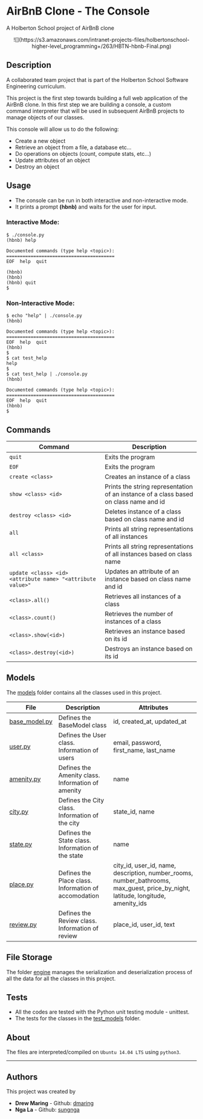 # AirBnB Clone - The Console
A Holberton School project of AirBnB clone

<p align="center">
![](https://s3.amazonaws.com/intranet-projects-files/holbertonschool-higher-level_programming+/263/HBTN-hbnb-Final.png)
</p>


## Description
A collaborated team project that is part of the Holberton School Software Engineering curriculum.

This project is the first step towards building a full web application of the AirBnB clone. In this first step we are building a console, a custom command interpreter that will be used in subsequent AirBnB projects to manage objects of our classes.

This console will allow us to do the following:
* Create a new object
* Retrieve an object from a file, a database etc…
* Do operations on objects (count, compute stats, etc…)
* Update attributes of an object
* Destroy an object


## Usage
* The console can be run in both interactive and non-interactive mode.
* It prints a prompt **(hbnb)** and waits for the user for input.

### Interactive Mode:
```
$ ./console.py
(hbnb) help

Documented commands (type help <topic>):
========================================
EOF  help  quit

(hbnb)
(hbnb)
(hbnb) quit
$
```

### Non-Interactive Mode:
```
$ echo "help" | ./console.py
(hbnb)

Documented commands (type help <topic>):
========================================
EOF  help  quit
(hbnb)
$
$ cat test_help
help
$
$ cat test_help | ./console.py
(hbnb)

Documented commands (type help <topic>):
========================================
EOF  help  quit
(hbnb)
$
```


## Commands
Command | Description
--- | ---
`quit` | Exits the program
`EOF` | Exits the program
`create <class>` | Creates an instance of a class
`show <class> <id>` | Prints the string representation of an instance of a class based on class name and id
`destroy <class> <id>` | Deletes instance of a class based on class name and id
`all` | Prints all string representations of all instances
`all <class>` | Prints all string representations of all instances based on class name
`update <class> <id> <attribute name> "<attribute value>"` | Updates an attribute of an instance based on class name and id
`<class>.all()` | Retrieves all instances of a class
`<class>.count()` | Retrieves the number of instances of a class
`<class>.show(<id>)` | Retrieves an instance based on its id
`<class>.destroy(<id>)` | Destroys an instance based on its id


## Models
The [models](./models/) folder contains all the classes used in this project.

File | Description | Attributes
--- | --- | ---
[base_model.py](./models/base_model.py) | Defines the BaseModel class | id, created_at, updated_at
[user.py](./models/user.py) | Defines the User class. Information of users | email, password, first_name, last_name
[amenity.py](./models/amenity.py) | Defines the Amenity class. Information of amenity | name
[city.py](./models/city.py) | Defines the City class. Information of the city | state_id, name
[state.py](./models/state.py) | Defines the State class. Information of the state | name
[place.py](./models/place.py) | Defines the Place class. Information of accomodation | city_id, user_id, name, description, number_rooms, number_bathrooms, max_guest, price_by_night, latitude, longitude, amenity_ids
[review.py](./models/review.py) | Defines the Review class. Information of review | place_id, user_id, text


## File Storage
The folder [engine](./models/engine/) manages the serialization and deserialization process of all the data for all the classes in this project.


## Tests
* All the codes are tested with the Python unit testing module - unittest.
* The tests for the classes in the [test_models](./tests/test_models/) folder.


## About
The files are interpreted/compiled on `Ubuntu 14.04 LTS` using `python3`.

---

## Authors
This project was created by
* **Drew Maring** - Github: [dmaring](https://github.com/dmaring)
* **Nga La** - Github: [sungnga](https://github.com/sungnga)
